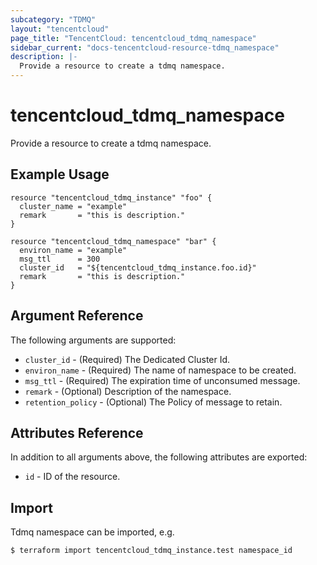 ```yaml
---
subcategory: "TDMQ"
layout: "tencentcloud"
page_title: "TencentCloud: tencentcloud_tdmq_namespace"
sidebar_current: "docs-tencentcloud-resource-tdmq_namespace"
description: |-
  Provide a resource to create a tdmq namespace.
---
```


# tencentcloud_tdmq_namespace

Provide a resource to create a tdmq namespace.

## Example Usage

```hcl
resource "tencentcloud_tdmq_instance" "foo" {
  cluster_name = "example"
  remark       = "this is description."
}

resource "tencentcloud_tdmq_namespace" "bar" {
  environ_name = "example"
  msg_ttl      = 300
  cluster_id   = "${tencentcloud_tdmq_instance.foo.id}"
  remark       = "this is description."
}
```

## Argument Reference

The following arguments are supported:

* `cluster_id` - (Required) The Dedicated Cluster Id.
* `environ_name` - (Required) The name of namespace to be created.
* `msg_ttl` - (Required) The expiration time of unconsumed message.
* `remark` - (Optional) Description of the namespace.
* `retention_policy` - (Optional) The Policy of message to retain.

## Attributes Reference

In addition to all arguments above, the following attributes are exported:

* `id` - ID of the resource.



## Import

Tdmq namespace can be imported, e.g.

```
$ terraform import tencentcloud_tdmq_instance.test namespace_id
```

